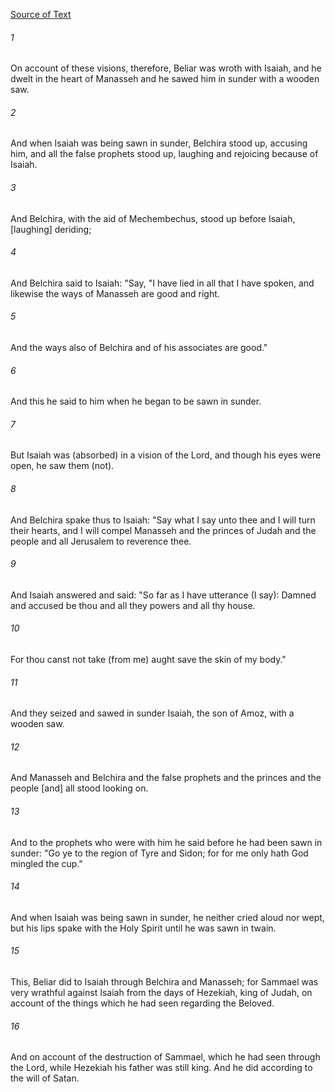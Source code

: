[Source of Text](https://github.com/scrollmapper/bible_databases_deuterocanonical)

###### 1
On account of these visions, therefore, Beliar was wroth with Isaiah, and he dwelt in the heart of Manasseh and he sawed him in sunder with a wooden saw.

###### 2
And when Isaiah was being sawn in sunder, Belchira stood up, accusing him, and all the false prophets stood up, laughing and rejoicing because of Isaiah.

###### 3
And Belchira, with the aid of Mechembechus, stood up before Isaiah, [laughing] deriding;

###### 4
And Belchira said to Isaiah: "Say, "I have lied in all that I have spoken, and likewise the ways of Manasseh are good and right.

###### 5
And the ways also of Belchira and of his associates are good."

###### 6
And this he said to him when he began to be sawn in sunder.

###### 7
But Isaiah was (absorbed) in a vision of the Lord, and though his eyes were open, he saw them (not).

###### 8
And Belchira spake thus to Isaiah: "Say what I say unto thee and I will turn their hearts, and I will compel Manasseh and the princes of Judah and the people and all Jerusalem to reverence thee.

###### 9
And Isaiah answered and said: "So far as I have utterance (I say): Damned and accused be thou and all they powers and all thy house.

###### 10
For thou canst not take (from me) aught save the skin of my body."

###### 11
And they seized and sawed in sunder Isaiah, the son of Amoz, with a wooden saw.

###### 12
And Manasseh and Belchira and the false prophets and the princes and the people [and] all stood looking on.

###### 13
And to the prophets who were with him he said before he had been sawn in sunder: "Go ye to the region of Tyre and Sidon; for for me only hath God mingled the cup."

###### 14
And when Isaiah was being sawn in sunder, he neither cried aloud nor wept, but his lips spake with the Holy Spirit until he was sawn in twain.

###### 15
This, Beliar did to Isaiah through Belchira and Manasseh; for Sammael was very wrathful against Isaiah from the days of Hezekiah, king of Judah, on account of the things which he had seen regarding the Beloved.

###### 16
And on account of the destruction of Sammael, which he had seen through the Lord, while Hezekiah his father was still king. And he did according to the will of Satan.